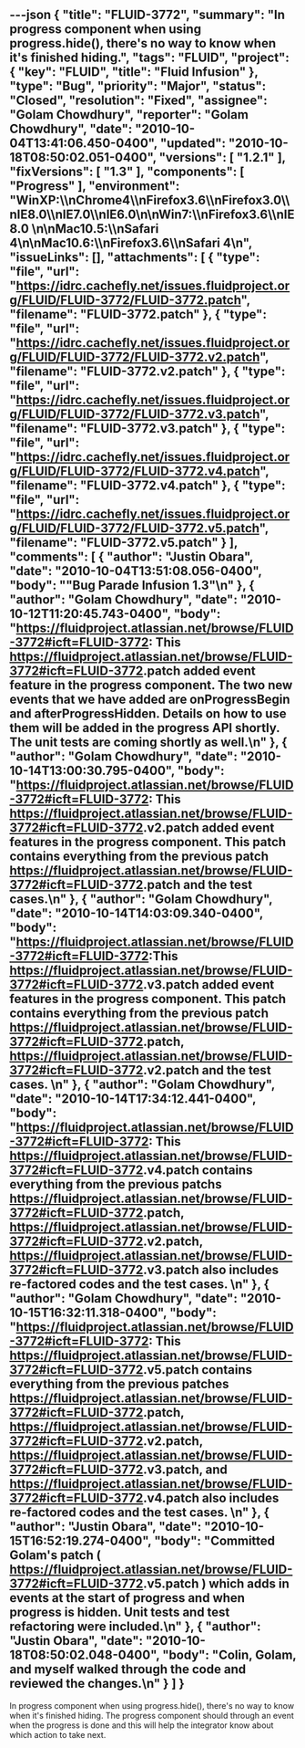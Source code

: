 ---json
{
  "title": "FLUID-3772",
  "summary": "In progress component when using progress.hide(), there's no way to know when it's finished hiding.",
  "tags": "FLUID",
  "project": {
    "key": "FLUID",
    "title": "Fluid Infusion"
  },
  "type": "Bug",
  "priority": "Major",
  "status": "Closed",
  "resolution": "Fixed",
  "assignee": "Golam Chowdhury",
  "reporter": "Golam Chowdhury",
  "date": "2010-10-04T13:41:06.450-0400",
  "updated": "2010-10-18T08:50:02.051-0400",
  "versions": [
    "1.2.1"
  ],
  "fixVersions": [
    "1.3"
  ],
  "components": [
    "Progress"
  ],
  "environment": "WinXP:\\\nChrome4\\\nFirefox3.6\\\nFirefox3.0\\\nIE8.0\\\nIE7.0\\\nIE6.0\n\nWin7:\\\nFirefox3.6\\\nIE8.0&#x20;\n\nMac10.5:\\\nSafari 4\n\nMac10.6:\\\nFirefox3.6\\\nSafari 4\n",
  "issueLinks": [],
  "attachments": [
    {
      "type": "file",
      "url": "https://idrc.cachefly.net/issues.fluidproject.org/FLUID/FLUID-3772/FLUID-3772.patch",
      "filename": "FLUID-3772.patch"
    },
    {
      "type": "file",
      "url": "https://idrc.cachefly.net/issues.fluidproject.org/FLUID/FLUID-3772/FLUID-3772.v2.patch",
      "filename": "FLUID-3772.v2.patch"
    },
    {
      "type": "file",
      "url": "https://idrc.cachefly.net/issues.fluidproject.org/FLUID/FLUID-3772/FLUID-3772.v3.patch",
      "filename": "FLUID-3772.v3.patch"
    },
    {
      "type": "file",
      "url": "https://idrc.cachefly.net/issues.fluidproject.org/FLUID/FLUID-3772/FLUID-3772.v4.patch",
      "filename": "FLUID-3772.v4.patch"
    },
    {
      "type": "file",
      "url": "https://idrc.cachefly.net/issues.fluidproject.org/FLUID/FLUID-3772/FLUID-3772.v5.patch",
      "filename": "FLUID-3772.v5.patch"
    }
  ],
  "comments": [
    {
      "author": "Justin Obara",
      "date": "2010-10-04T13:51:08.056-0400",
      "body": "\"Bug Parade Infusion 1.3\"\n"
    },
    {
      "author": "Golam Chowdhury",
      "date": "2010-10-12T11:20:45.743-0400",
      "body": "<https://fluidproject.atlassian.net/browse/FLUID-3772#icft=FLUID-3772>: This <https://fluidproject.atlassian.net/browse/FLUID-3772#icft=FLUID-3772>.patch added event feature in the progress component. The two new events that we have added are  onProgressBegin and afterProgressHidden. Details on how to use them will be added in the progress API shortly. The unit tests are coming shortly as well.\n"
    },
    {
      "author": "Golam Chowdhury",
      "date": "2010-10-14T13:00:30.795-0400",
      "body": "<https://fluidproject.atlassian.net/browse/FLUID-3772#icft=FLUID-3772>: This <https://fluidproject.atlassian.net/browse/FLUID-3772#icft=FLUID-3772>.v2.patch added event features in the progress component. This patch contains everything from the previous patch <https://fluidproject.atlassian.net/browse/FLUID-3772#icft=FLUID-3772>.patch and the test cases.\n"
    },
    {
      "author": "Golam Chowdhury",
      "date": "2010-10-14T14:03:09.340-0400",
      "body": "<https://fluidproject.atlassian.net/browse/FLUID-3772#icft=FLUID-3772>:This <https://fluidproject.atlassian.net/browse/FLUID-3772#icft=FLUID-3772>.v3.patch added event features in the progress component. This patch contains everything from the previous patch <https://fluidproject.atlassian.net/browse/FLUID-3772#icft=FLUID-3772>.patch, <https://fluidproject.atlassian.net/browse/FLUID-3772#icft=FLUID-3772>.v2.patch and the test cases.&#x20;\n"
    },
    {
      "author": "Golam Chowdhury",
      "date": "2010-10-14T17:34:12.441-0400",
      "body": "<https://fluidproject.atlassian.net/browse/FLUID-3772#icft=FLUID-3772>: This <https://fluidproject.atlassian.net/browse/FLUID-3772#icft=FLUID-3772>.v4.patch contains everything from the previous patchs <https://fluidproject.atlassian.net/browse/FLUID-3772#icft=FLUID-3772>.patch, <https://fluidproject.atlassian.net/browse/FLUID-3772#icft=FLUID-3772>.v2.patch, <https://fluidproject.atlassian.net/browse/FLUID-3772#icft=FLUID-3772>.v3.patch also includes re-factored codes and the test cases.&#x20;\n"
    },
    {
      "author": "Golam Chowdhury",
      "date": "2010-10-15T16:32:11.318-0400",
      "body": "<https://fluidproject.atlassian.net/browse/FLUID-3772#icft=FLUID-3772>: This <https://fluidproject.atlassian.net/browse/FLUID-3772#icft=FLUID-3772>.v5.patch contains everything from the previous patches <https://fluidproject.atlassian.net/browse/FLUID-3772#icft=FLUID-3772>.patch, <https://fluidproject.atlassian.net/browse/FLUID-3772#icft=FLUID-3772>.v2.patch, <https://fluidproject.atlassian.net/browse/FLUID-3772#icft=FLUID-3772>.v3.patch, and <https://fluidproject.atlassian.net/browse/FLUID-3772#icft=FLUID-3772>.v4.patch also includes re-factored codes and the test cases.&#x20;\n"
    },
    {
      "author": "Justin Obara",
      "date": "2010-10-15T16:52:19.274-0400",
      "body": "Committed Golam's patch ( <https://fluidproject.atlassian.net/browse/FLUID-3772#icft=FLUID-3772>.v5.patch ) which adds in events at the start of progress and when progress is hidden. Unit tests and test refactoring were included.\n"
    },
    {
      "author": "Justin Obara",
      "date": "2010-10-18T08:50:02.048-0400",
      "body": "Colin, Golam, and myself walked through the code and reviewed the changes.\n"
    }
  ]
}
---
In progress component when using progress.hide(), there's no way to know when it's finished hiding.  The progress component should through an  event when the progress is done and this will help the integrator know about which action to take next.&#x20;

        